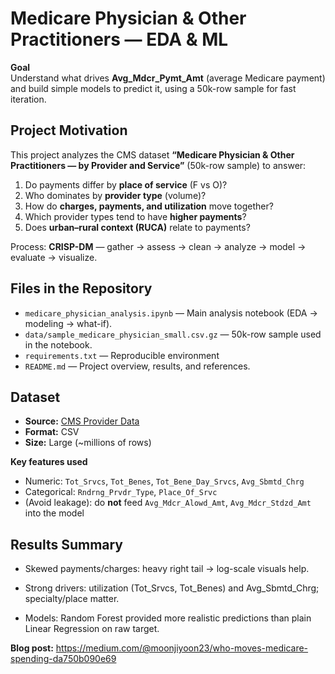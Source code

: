 # Medicare Physician & Other Practitioners — EDA & ML

**Goal**  
Understand what drives **Avg_Mdcr_Pymt_Amt** (average Medicare payment) and build simple models to predict it, using a 50k-row sample for fast iteration.

## Project Motivation

This project analyzes the CMS dataset **“Medicare Physician & Other Practitioners — by Provider and Service”** (50k-row sample) to answer:

1) Do payments differ by **place of service** (F vs O)?
2) Who dominates by **provider type** (volume)?
3) How do **charges, payments, and utilization** move together?
4) Which provider types tend to have **higher payments**?
5) Does **urban–rural context (RUCA)** relate to payments?

Process: **CRISP-DM** — gather → assess → clean → analyze → model → evaluate → visualize.

## Files in the Repository

- `medicare_physician_analysis.ipynb` — Main analysis notebook (EDA → modeling → what-if).
- `data/sample_medicare_physician_small.csv.gz` — 50k-row sample used in the notebook.
- `requirements.txt` — Reproducible environment
- `README.md` — Project overview, results, and references.


## Dataset
- **Source:** [CMS Provider Data](https://data.cms.gov/provider-summary-by-type-of-service/medicare-physician-other-practitioners/medicare-physician-other-practitioners-by-provider-and-service)
- **Format:** CSV
- **Size:** Large (~millions of rows)

**Key features used**
- Numeric: `Tot_Srvcs`, `Tot_Benes`, `Tot_Bene_Day_Srvcs`, `Avg_Sbmtd_Chrg`
- Categorical: `Rndrng_Prvdr_Type`, `Place_Of_Srvc`
- (Avoid leakage): do **not** feed `Avg_Mdcr_Alowd_Amt`, `Avg_Mdcr_Stdzd_Amt` into the model



## Results Summary
- Skewed payments/charges: heavy right tail → log-scale visuals help.

- Strong drivers: utilization (Tot_Srvcs, Tot_Benes) and Avg_Sbmtd_Chrg; specialty/place matter.

- Models: Random Forest provided more realistic predictions than plain Linear Regression on raw target.

**Blog post:** 
https://medium.com/@moonjiyoon23/who-moves-medicare-spending-da750b090e69

